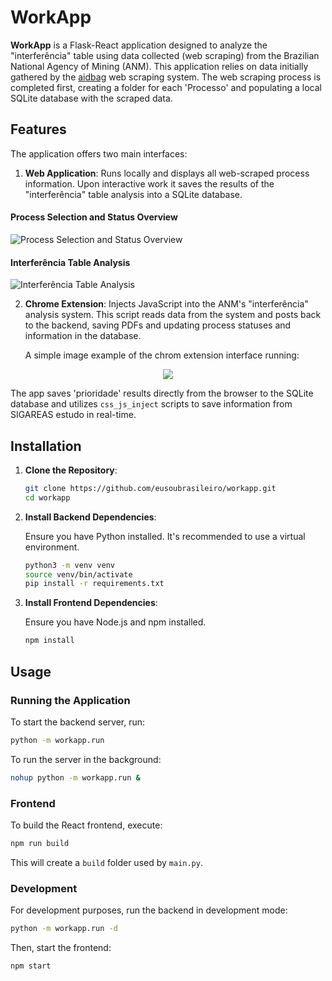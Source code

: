 # WorkApp

**WorkApp** is a Flask-React application designed to analyze the "interferência" table using data collected (web scraping) from the Brazilian National Agency of Mining (ANM). This application relies on data initially gathered by the [aidbag](https://github.com/eusoubrasileiro/aidbag/tree/master/anm) web scraping system. The web scraping process is completed first, creating a folder for each 'Processo' and populating a local SQLite database with the scraped data.

## Features

The application offers two main interfaces:

1. **Web Application**: Runs locally and displays all web-scraped process information. Upon interactive work it saves the results of the "interferência" table analysis into a SQLite database.

#### Process Selection and Status Overview

![Process Selection and Status Overview](https://github.com/user-attachments/assets/2d0fcf55-1e1c-4cc1-bf8e-e6ef30cc6dae)

#### Interferência Table Analysis

![Interferência Table Analysis](https://github.com/user-attachments/assets/69059cb5-0026-41cc-8b13-82e93d915e2b)

2. **Chrome Extension**: Injects JavaScript into the ANM's "interferência" analysis system. This script reads data from the system and posts back to the backend, saving PDFs and updating process statuses and information in the database.

   A simple image example of the chrom extension interface running:
   
<p align="center">
  <img src="https://github.com/user-attachments/assets/b308fccb-0742-4f98-99ca-af23ecc85a71" />
</p>

The app saves 'prioridade' results directly from the browser to the SQLite database and utilizes `css_js_inject` scripts to save information from SIGAREAS estudo in real-time.

## Installation

1. **Clone the Repository**:

   ```bash
   git clone https://github.com/eusoubrasileiro/workapp.git
   cd workapp
   ```

2. **Install Backend Dependencies**:

   Ensure you have Python installed. It's recommended to use a virtual environment.

   ```bash
   python3 -m venv venv
   source venv/bin/activate
   pip install -r requirements.txt
   ```

3. **Install Frontend Dependencies**:

   Ensure you have Node.js and npm installed.

   ```bash
   npm install
   ```

## Usage

### Running the Application

To start the backend server, run:

```bash
python -m workapp.run
```

To run the server in the background:

```bash
nohup python -m workapp.run &
```

### Frontend

To build the React frontend, execute:

```bash
npm run build
```

This will create a `build` folder used by `main.py`.

### Development

For development purposes, run the backend in development mode:

```bash
python -m workapp.run -d
```

Then, start the frontend:

```bash
npm start
```
